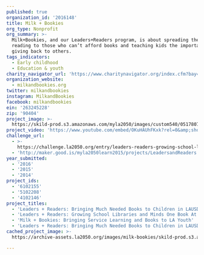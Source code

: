 ```yaml
---
published: true
organization_id: '2016148'
title: Milk + Bookies
org_type: Nonprofit
org_summary: >-
  Milk+Bookies, and our Leaders+Readers program, is about spreading the love of
  reading to those who can’t afford books and teaching kids the importance of
  giving back to others.
tags_indicators:
  - Early childhood
  - Education & youth
charity_navigator_url: 'https://www.charitynavigator.org/index.cfm?bay=search.profile&ein=263245228'
organization_website:
  - milkandbookies.org
twitter: milkandbookies
instagram: MilkandBookies
facebook: milkandbookies
ein: '263245228'
zip: '90404'
project_image: >-
  https://skild-prod.s3.amazonaws.com/myla2050/images/custom540/0517807355741-team90.jpg
project_video: 'https://www.youtube.com/embed/OKuHAUhFKxk?rel=0&amp;showinfo=0'
challenge_url:
  - >-
    https://challenge.la2050.org/entry/leaders-readers-growing-school-libraries-and-minds-one-book-at-a-time
  - 'http://maker.good.is/myla2050learn2015/projects/LeadersandReaders.html'
year_submitted:
  - '2016'
  - '2015'
  - '2014'
project_ids:
  - '6102155'
  - '5102208'
  - '4102146'
project_titles:
  - 'Leaders + Readers: Bringing Much Needed Books to Children in LAUSD & Beyond '
  - 'Leaders + Readers: Growing School Libraries and Minds One Book At A Time'
  - 'Milk + Bookies: Bringing Service Learning and Books to LA Youth'
  - 'Leaders + Readers: Bringing Much Needed Books to Children in LAUSD & Beyond'
cached_project_image: >-
  https://archive-assets.la2050.org/images/milk-bookies/skild-prod.s3.amazonaws.com/myla2050/images/custom540/0517807355741-team90.jpg

---
```

